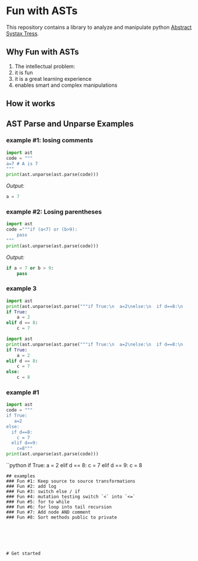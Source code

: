 # Fun with ASTs
This repository contains a library to analyze and manipulate python [Abstract Systax Tress](TBD).


## Why Fun with ASTs
1. The intellectual problem: 
2. it is fun
2. it is a great learning experience 
3. enables smart and complex manipulations 

## How it works

## AST Parse and Unparse Examples

### example #1: losing comments 
```python
import ast
code = """
a=7 # A is 7
"""  
print(ast.unparse(ast.parse(code)))
```
*Output:* 
```python
a = 7 
```


### example #2: Losing parentheses 
```python 
import ast
code ="""if (a<7) or (b>9):
    pass
"""
print(ast.unparse(ast.parse(code)))
```
*Output:* 
```python
if a < 7 or b > 9:
    pass
```
### example 3
```python
import ast
print(ast.unparse(ast.parse("""if True:\n  a=2\nelse:\n  if d==8:\n    c=7""")))
if True:
    a = 2
elif d == 8:
    c = 7
```    

```python
import ast
print(ast.unparse(ast.parse("""if True:\n  a=2\nelse:\n  if d==8:\n    c=7\n  else:\n    c =8""")))
if True:
    a = 2
elif d == 8:
    c = 7
else:
    c = 8
```
### example #1
```python
import ast
code = """
if True:
   a=2
else:
  if d==8:
    c = 7
  elif d==9:
    c=8"""   
print(ast.unparse(ast.parse(code)))
```
``python
if True:
    a = 2
elif d == 8:
    c = 7
elif d == 9:
    c = 8
```    
## examples
### Fun #1: Keep source to source transformations
### Fun #2: add log
### Fun #3: switch else / if 
### Fun #4: mutation testing switch `<` into `<=`
### Fun #5: for to while 
### Fun #6: for loop into tail recursion 
### Fun #7: Add node AND comment 
### Fun #8: Sort methods public to private






# Get started 